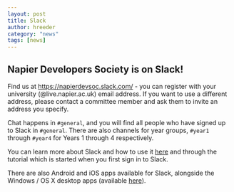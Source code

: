 ```yaml
---
layout: post
title: Slack
author: hreeder
category: "news"
tags: [news]
---
```

## Napier Developers Society is on Slack!
Find us at <https://napierdevsoc.slack.com/> - you can register with your university (@live.napier.ac.uk) email address. If you want to use a different address, please contact a committee member and ask them to invite an address you specify.

Chat happens in `#general`, and you will find all people who have signed up to Slack in `#general`. There are also channels for year groups, `#year1` through `#year4` for Years 1 through 4 respectively.

You can learn more about Slack and how to use it [here](https://napierdevsoc.slack.com/getting-started) and through the tutorial which is started when you first sign in to Slack.

There are also Android and iOS apps available for Slack, alongside the Windows / OS X desktop apps (available [here](http://slack.com/apps)).
